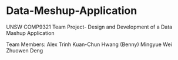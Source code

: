 # Data-Meshup-Application
UNSW COMP9321 Team Project- Design and Development of a Data Mashup Application 

Team Members:
Alex Trinh
Kuan-Chun Hwang (Benny)
Mingyue Wei
Zhuowen Deng
